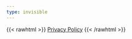 ```yaml
---
type: invisible
---
```

{{< rawhtml >}}
<a href="https://www.iubenda.com/privacy-policy/49776819" class="iubenda-white no-brand iubenda-embed iub-body-embed" title="Privacy Policy">Privacy Policy</a><script type="text/javascript">
  (function (w,d) {
    console.log("iubenda test");
  var loader = function () {
    var s = d.createElement("script"), tag = d.getElementsByTagName("script")[0];
    s.src="https://cdn.iubenda.com/iubenda.js";
    tag.parentNode.insertBefore(s,tag);
  }; 
  if(w.addEventListener){
    w.addEventListener("load", loader, false);
  }else if(w.attachEvent){
    w.attachEvent("onload", loader);
  }else{
    w.onload = loader;
    }
  })(window, document);</script>
  {{< /rawhtml >}}
